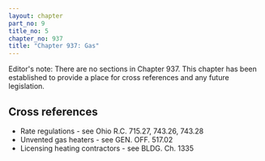 ```yaml
---
layout: chapter
part_no: 9
title_no: 5
chapter_no: 937
title: "Chapter 937: Gas"
---
```


Editor's note: There are no sections in Chapter 937. This chapter has been
established to provide a place for cross references and any future legislation.

## Cross references

* Rate regulations - see Ohio R.C. 715.27, 743.26, 743.28
* Unvented gas heaters - see GEN. OFF. 517.02
* Licensing heating contractors - see BLDG. Ch. 1335
